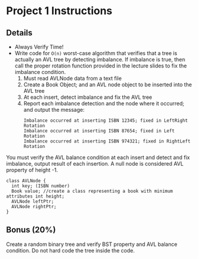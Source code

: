 # Project 1 Instructions

## Details
* Always Verify Time!
* Write code for `O(n)` worst-case algorithm that verifies that a tree is actually an AVL tree by detecting imbalance. If imbalance is true, then call the proper rotation function provided in the lecture slides to fix the imbalance condition.
  1. Must read AVLNode data from a text file
  2. Create a Book Object; and an AVL node object to be inserted into the AVL tree
  3. At each insert, detect imbalance and fix the AVL tree
  4. Report each imbalance detection and the node where it occurred; and output the message:
      ```
      Imbalance occurred at inserting ISBN 12345; fixed in LeftRight Rotation
      Imbalance occurred at inserting ISBN 87654; fixed in Left Rotation
      Imbalance occurred at inserting ISBN 974321; fixed in RightLeft Rotation
      ```

You must verify the AVL balance condition at each insert and detect and fix imbalance, output result of each insertion. A null node is considered AVL property of height -1.

```
class AVLNode {
  int key; (ISBN number)
  Book value; //create a class representing a book with minimum attributes int height;
  AVLNode leftPtr;
  AVLNode rightPtr;
}
```

## Bonus (20%)
Create a random binary tree and verify BST property and AVL balance condition. Do not hard code the tree inside the code.
